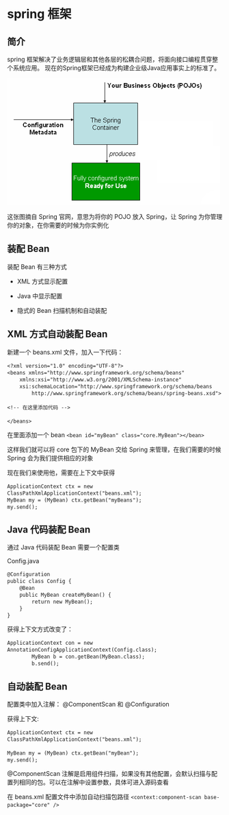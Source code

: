 # spring 框架

## 简介
spring 框架解决了业务逻辑层和其他各层的松耦合问题，将面向接口编程贯穿整个系统应用。 现在的Spring框架已经成为构建企业级Java应用事实上的标准了。

![](container-magic.png)

这张图摘自 Spring 官网，意思为将你的 POJO 放入 Spring，让 Spring 为你管理你的对象，在你需要的时候为你实例化

## 装配 Bean

装配 Bean 有三种方式

* XML 方式显示配置

* Java 中显示配置

* 隐式的 Bean 扫描机制和自动装配

## XML 方式自动装配 Bean

新建一个 beans.xml 文件，加入一下代码：
```
<?xml version="1.0" encoding="UTF-8"?>
<beans xmlns="http://www.springframework.org/schema/beans"
    xmlns:xsi="http://www.w3.org/2001/XMLSchema-instance"
    xsi:schemaLocation="http://www.springframework.org/schema/beans
        http://www.springframework.org/schema/beans/spring-beans.xsd">

<!-- 在这里添加代码 -->
    
</beans>
```

在里面添加一个 bean
`<bean id="myBean" class="core.MyBean"></bean>`

这样我们就可以将 core 包下的 MyBean 交给 Spring 来管理，在我们需要的时候 Spring 会为我们提供相应的对象

现在我们来使用他，需要在上下文中获得
```
ApplicationContext ctx = new ClassPathXmlApplicationContext("beans.xml");
MyBean my = (MyBean) ctx.getBean("myBeans");
my.send();
```

## Java 代码装配 Bean

通过 Java 代码装配 Bean 需要一个配置类

Config.java
```
@Configuration
public class Config {
	@Bean
	public MyBean createMyBean() {
		return new MyBean();
	}
}

```

获得上下文方式改变了：
```
ApplicationContext con = new AnnotationConfigApplicationContext(Config.class);
		MyBean b = con.getBean(MyBean.class);
		b.send();
```
## 自动装配 Bean

配置类中加入注解： @ComponentScan 和 @Configuration

获得上下文:
```
ApplicationContext ctx = new ClassPathXmlApplicationContext("beans.xml");
	        
MyBean my = (MyBean) ctx.getBean("myBean");
my.send();
```

@ComponentScan 注解是启用组件扫描，如果没有其他配置，会默认扫描与配置列相同的包。可以在注解中设置参数，具体可进入源码查看

在 beans.xml 配置文件中添加自动扫描包路径
`<context:component-scan base-package="core" />`